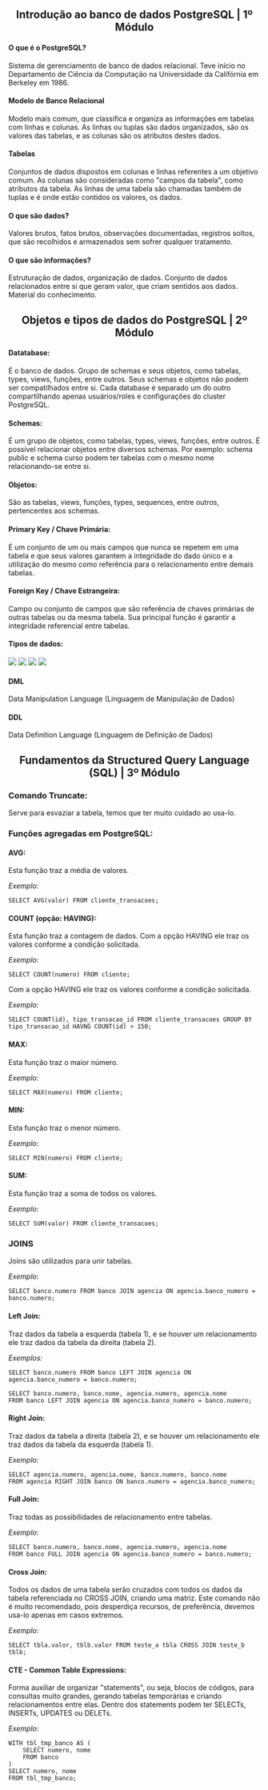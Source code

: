 <h2 align="center"> Introdução ao banco de dados PostgreSQL | 1º Módulo </h2>

<h4>O que é o PostgreSQL?</h4>
Sistema de gerenciamento de banco de dados relacional. Teve início no Departamento de Ciência da Computação na Universidade da Califórnia
em Berkeley em 1986.

<h4>Modelo de Banco Relacional</h4>
Modelo mais comum, que classifica e organiza as informações em tabelas com linhas e colunas. As linhas ou tuplas são dados organizados, são os valores das tabelas, e as colunas são os atributos destes dados.

<h4>Tabelas</h4>
Conjuntos de dados dispostos em colunas e linhas referentes a um objetivo comum. As colunas são consideradas como "campos da tabela", como atributos da tabela. As linhas de uma tabela são chamadas também de tuplas e é onde estão contidos os valores, os dados.

<h4>O que são dados?</h4>
Valores brutos, fatos brutos, observações documentadas, registros soltos, que são recolhidos e armazenados sem sofrer qualquer tratamento.

<h4>O que são informações?</h4>
Estruturação de dados, organização de dados. Conjunto de dados relacionados entre si que geram valor, que criam sentidos aos dados. Material do conhecimento.

<h2 align="center"> Objetos e tipos de dados do PostgreSQL | 2º Módulo </h2>

<h4>Datatabase:</h4>
É o banco de dados. Grupo de schemas e seus objetos, como tabelas, types, views,
funções, entre outros. Seus schemas e objetos não podem ser compatilhados entre si.
Cada database é separado um do outro compartilhando apenas usuários/roles e configurações
do cluster PostgreSQL.

<h4>Schemas:</h4>
É um grupo de objetos, como tabelas, types, views, funções, entre outros.
É possível relacionar objetos entre diversos schemas. Por exemplo: schema public
e schema curso podem ter tabelas com o mesmo nome relacionando-se entre si.

<h4>Objetos:</h4>
São as tabelas, views, funções, types, sequences, entre outros, pertencentes aos 
schemas.

<h4>Primary Key / Chave Primária:</h4>
É um conjunto de um ou mais campos que nunca se repetem em uma tabela e que seus valores garantem
a integridade do dado único e a utilização do mesmo como referência para o relacionamento
entre demais tabelas.

<h4>Foreign Key / Chave Estrangeira:</h4>
Campo ou conjunto de campos que são referência de chaves primárias de outras tabelas 
ou da mesma tabela. Sua principal função é garantir a integridade referencial entre tabelas.

<h4>Tipos de dados:</h4>

<img src="https://github.com/inessouza/bootcamp-santander/blob/main/postgreSQL/imagens/tiposNumericos.PNG?raw=true"/>
<img src="https://github.com/inessouza/bootcamp-santander/blob/main/postgreSQL/imagens/caracteres.PNG?raw=true"/>
<img src="https://github.com/inessouza/bootcamp-santander/blob/main/postgreSQL/imagens/datas.PNG?raw=true"/>
<img src="https://github.com/inessouza/bootcamp-santander/blob/main/postgreSQL/imagens/boolean.PNG?raw=true"/>

<h4>DML</h4>
Data Manipulation Language (Linguagem de Manipulação de Dados)

<h4>DDL</h4>
Data Definition Language (Linguagem de Definição de Dados)

<br/> 

<h2 align="center">Fundamentos da Structured Query Language (SQL) | 3º Módulo </h2>

<h3>Comando Truncate:</h3>
Serve para esvaziar a tabela, temos que ter muito cuidado ao usa-lo.

<h3> Funções agregadas em PostgreSQL: </h3>

<h4> AVG: </h4>
Esta função traz a média de valores.

_Exemplo:_

``` 
SELECT AVG(valor) FROM cliente_transacoes;
``` 

<h4> COUNT (opção: HAVING): </h4>
Esta função traz a contagem de dados. Com a opção HAVING ele traz os valores conforme a condição solicitada.

_Exemplo:_

``` 
SELECT COUNT(numero) FROM cliente;
``` 

Com a opção HAVING ele traz os valores conforme a condição solicitada.

_Exemplo:_

```
SELECT COUNT(id), tipo_transacao_id FROM cliente_transacoes GROUP BY tipo_transacao_id HAVNG COUNT(id) > 150;
```

<h4> MAX: </h4>
Esta função traz o maior número.

_Exemplo:_

```
SELECT MAX(numero) FROM cliente;
```

<h4> MIN: </h4>
Esta função traz o menor número.

_Exemplo:_

```
SELECT MIN(numero) FROM cliente;
```

<h4> SUM: </h4>

Esta função traz a soma de todos os valores.

_Exemplo:_

```
SELECT SUM(valor) FROM cliente_transacoes;
```

<h3> JOINS </h3>

Joins são utilizados para unir tabelas.

_Exemplo:_ 

``` 
SELECT banco.numero FROM banco JOIN agencia ON agencia.banco_numero = banco.numero;
``` 

<h4> Left Join: </h4>

Traz dados da tabela a esquerda (tabela 1), e se houver um relacionamento ele traz dados da tabela da direita (tabela 2).

_Exemplos:_ 

``` 
SELECT banco.numero FROM banco LEFT JOIN agencia ON agencia.banco_numero = banco.numero;
``` 

``` 
SELECT banco.numero, banco.nome, agencia.numero, agencia.nome 
FROM banco LEFT JOIN agencia ON agencia.banco_numero = banco.numero;
``` 

<h4> Right Join: </h4>

Traz dados da tabela a direita (tabela 2), e se houver um relacionamento ele traz dados da tabela da esquerda (tabela 1).

_Exemplo:_

``` 
SELECT agencia.numero, agencia.nome, banco.numero, banco.nome 
FROM agencia RIGHT JOIN banco ON banco.numero = agencia.banco_numero;
``` 

<h4> Full Join: </h4>

Traz todas as possibilidades de relacionamento entre tabelas.

_Exemplo:_

``` 
SELECT banco.numero, banco.nome, agencia.numero, agencia.nome 
FROM banco FULL JOIN agencia ON agencia.banco_numero = banco.numero;
``` 

<h4> Cross Join: </h4>

Todos os dados de uma tabela serão cruzados com todos os dados da tabela referenciada no CROSS JOIN, criando uma matriz.
Este comando não é muito recomendado, pois desperdiça recursos,  de preferência, devemos usa-lo apenas em casos extremos.

_Exemplo:_

```
SELECT tbla.valor, tblb.valor FROM teste_a tbla CROSS JOIN teste_b tblb;
```

<h4> CTE - Common Table Expressions: </h4>

Forma auxiliar de organizar "statements", ou seja, blocos de códigos, para consultas muito grandes, gerando tabelas temporárias e criando relacionamentos entre elas.
Dentro dos statements podem ter SELECTs, INSERTs, UPDATES ou DELETs.

_Exemplo:_

```
WITH tbl_tmp_banco AS (
	SELECT numero, nome
	FROM banco
)
SELECT numero, nome
FROM tbl_tmp_banco;
```
